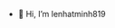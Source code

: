 - 👋 Hi, I’m lenhatminh819

<!---
LeMinh872002/LeMinh872002 is a ✨ special ✨ repository because its `README.md` (this file) appears on your GitHub profile.
You can click the Preview link to take a look at your changes.
--->

